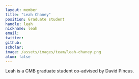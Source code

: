 ```yaml
---
layout: member
title: "Leah Chaney"
position: Graduate student
handle: leah
nickname: leah
email: 
twitter: 
github: 
scholar: 
image: /assets/images/team/leah-chaney.png
alum: false
---
```


Leah is a CMB graduate student co-advised by David Pincus.

